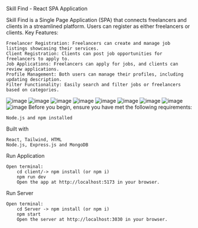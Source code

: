 Skill Find - React SPA Application

Skill Find is a Single Page Application (SPA) that connects freelancers and clients in a streamlined platform. Users can register as either freelancers or clients.
Key Features:

    Freelancer Registration: Freelancers can create and manage job listings showcasing their services.
    Client Registration: Clients can post job opportunities for freelancers to apply to.
    Job Applications: Freelancers can apply for jobs, and clients can review applications.
    Profile Management: Both users can manage their profiles, including updating description.
    Filter Functionality: Easily search and filter jobs or freelancers based on categories.
![image](https://github.com/user-attachments/assets/c0261b93-36bc-446e-81d2-97b1ce2a4250)
![image](https://github.com/user-attachments/assets/56d268f4-8064-4a75-a4d6-a66ceb621f75)
![image](https://github.com/user-attachments/assets/27c0b2d2-a777-4462-ab6e-b8b692d3dd4d)
![image](https://github.com/user-attachments/assets/83978891-c369-4579-b71e-364d9b5dddac)
![image](https://github.com/user-attachments/assets/1245685c-dce7-4bb0-89c4-7331d90334e0)
![image](https://github.com/user-attachments/assets/52123c1b-dd11-4954-bea7-cfb747ae9717)
![image](https://github.com/user-attachments/assets/315bd86b-aa01-4ded-a032-5a6fa7618e68)
![image](https://github.com/user-attachments/assets/523af6c0-3ce0-4fc0-aa88-31bfbd071adc)
![image](https://github.com/user-attachments/assets/8c6e10a2-d824-4f5a-9437-962fd95a844e)
Before you begin, ensure you have met the following requirements:

    Node.js and npm installed
    
Built with

    React, Tailwind, HTML
    Node.js, Express.js and MongoDB

Run Application

    Open terminal:
        cd client/-> npm install (or npm i)
        npm run dev
        Open the app at http://localhost:5173 in your browser.

Run Server

    Open terminal:
        cd Server -> npm install (or npm i)
        npm start
        Open the server at http://localhost:3030 in your browser.

